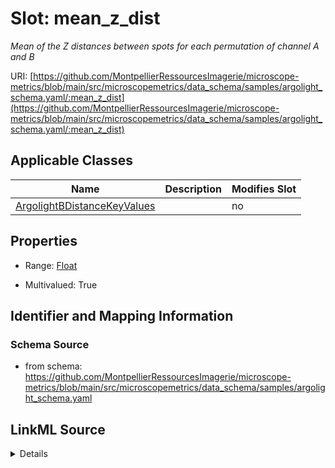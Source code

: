 # Slot: mean_z_dist


_Mean of the Z distances between spots for each permutation of channel A and B_



URI: [https://github.com/MontpellierRessourcesImagerie/microscope-metrics/blob/main/src/microscopemetrics/data_schema/samples/argolight_schema.yaml/:mean_z_dist](https://github.com/MontpellierRessourcesImagerie/microscope-metrics/blob/main/src/microscopemetrics/data_schema/samples/argolight_schema.yaml/:mean_z_dist)



<!-- no inheritance hierarchy -->




## Applicable Classes

| Name | Description | Modifies Slot |
| --- | --- | --- |
[ArgolightBDistanceKeyValues](ArgolightBDistanceKeyValues.md) |  |  no  |







## Properties

* Range: [Float](Float.md)

* Multivalued: True





## Identifier and Mapping Information







### Schema Source


* from schema: https://github.com/MontpellierRessourcesImagerie/microscope-metrics/blob/main/src/microscopemetrics/data_schema/samples/argolight_schema.yaml




## LinkML Source

<details>
```yaml
name: mean_z_dist
description: Mean of the Z distances between spots for each permutation of channel
  A and B
from_schema: https://github.com/MontpellierRessourcesImagerie/microscope-metrics/blob/main/src/microscopemetrics/data_schema/samples/argolight_schema.yaml
rank: 1000
multivalued: true
alias: mean_z_dist
domain_of:
- ArgolightBDistanceKeyValues
range: float

```
</details>